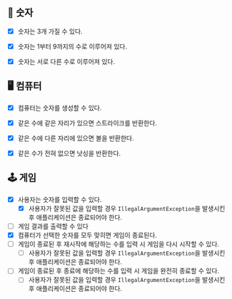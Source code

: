 
## 🔢 숫자

- [x] 숫자는 3개 가질 수 있다.
- [x] 숫자는 1부터 9까지의 수로 이루어져 있다.
- [x] 숫자는 서로 다른 수로 이루어져 있다.


## 🖥 컴퓨터

- [x] 컴퓨터는 숫자를 생성할 수 있다.
- [x] 같은 수에 같은 자리가 있으면 스트라이크를 반환한다.
- [x] 같은 수에 다른 자리에 있으면 볼을 반환한다.
- [x] 같은 수가 전혀 없으면 낫싱을 반환한다.


## 🕹 게임

- [x] 사용자는 숫자를 입력할 수 있다.
  - [x] 사용자가 잘못된 값을 입력할 경우 `IllegalArgumentException`을 발생시킨 후 애플리케이션은 종료되어야 한다.
- [ ] 게임 결과를 출력할 수 있다
- [x] 컴퓨터가 선택한 숫자를 모두 맞히면 게임이 종료된다.
- [ ] 게임이 종료된 후 재시작에 해당하는 수를 입력 시 게임을 다시 시작할 수 있다.
  - [ ] 사용자가 잘못된 값을 입력할 경우 `IllegalArgumentException`을 발생시킨 후 애플리케이션은 종료되어야 한다.
- [ ] 게임이 종료된 후 종료에 해당하는 수를 입력 시 게임을 완전히 종료할 수 있다.
  - [ ] 사용자가 잘못된 값을 입력할 경우 `IllegalArgumentException`을 발생시킨 후 애플리케이션은 종료되어야 한다.